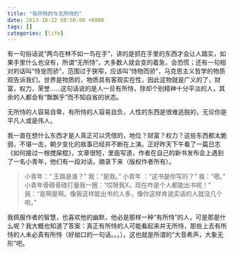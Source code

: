 ```yaml
---
title: "有所恃的与无所恃的"
date: 2013-10-22 08:50:00 +0800
tags: []
categories: [life]
---
```


有一句俗话说“两鸟在林不如一鸟在手”，讲的是抓在手里的东西才会让人踏实，如果手里什么也没有，所谓“无所恃”，大多数人就会变的着急，会恐慌；还有一句相对的话叫“恃宠而骄”，范围过于狭窄，应该叫“恃物而骄”，马克思主义哲学的物质观告诉我们，世界是物质的，物质具有客观实在性，因此这物就是广义的了，财富，权力，荣誉......这句话说的是人一旦有所恃，除却个别精神十分平淡的人，其余的人都会有“飘飘乎”而不知自省的状态。

<!--more-->

无所恃的人容易自卑，有所恃的人容易自负，人性的东西是很难逃脱的，无论你是平凡人或是伟人。

我一直在想什么东西才是人真正可以凭借的，地位？财富？权力？这些东西都太脆弱，不堪一击，朝夕变化的故事已经并不断在上演。正好昨天下午看了一篇日志《如何接过一根搅屎棍》，文章很短，里面写道，作者在自己的新书发布会上遇到了一名小青年，他们有一段对话，摘录下来（版权作者所有）。

> 小青年：“ 王路是谁？”
> 我：“是我。”
> 小青年 ：“这书是你写的？”
> 我：“嗯。”
> 小青年骨碌骨碌打量我一圈：“哎呀我X，现在咋是个人都能出书呢！”
> 我：“是啊是啊。像我这样能出书的人多，像你这样肯说实话的人就没几个啦。”

我佩服作者的智慧，也喜欢他的幽默，他必是那样一种“有所恃”的人，可是那是什么呢？我大概也知道了答案：真正有所恃的人可能看起来并无所恃，那些上去有所恃的人未必真有所恃（好拗口的一句话。。。）。这也就是所谓的“大音希声，大象无形”吧。
